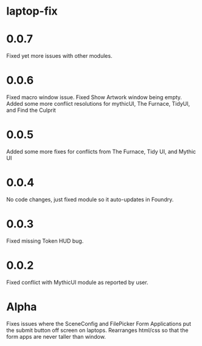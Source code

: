 # laptop-fix

# 0.0.7
Fixed yet more issues with other modules. 

# 0.0.6
Fixed macro window issue. Fixed Show Artwork window being empty. Added some more conflict resolutions for mythicUI, The Furnace, TidyUI, and Find the Culprit

# 0.0.5
Added some more fixes for conflicts from The Furnace, Tidy UI, and Mythic UI

# 0.0.4
No code changes, just fixed module so it auto-updates in Foundry.

# 0.0.3
Fixed missing Token HUD bug.

# 0.0.2
Fixed conflict with MythicUI module as reported by user.

# Alpha
Fixes issues where the SceneConfig and FilePicker Form Applications put the submit button off screen on laptops. Rearranges html/css so that the form apps are never taller than window.

